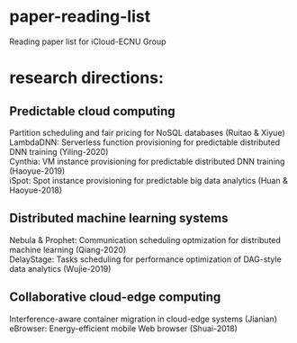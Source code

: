 # paper-reading-list
Reading paper list for iCloud-ECNU Group

# research directions:
## Predictable cloud computing
Partition scheduling and fair pricing for NoSQL databases (Ruitao & Xiyue)  
LambdaDNN: Serverless function provisioning for predictable distributed DNN training (Yiling-2020)  
Cynthia: VM instance provisioning for predictable distributed DNN training (Haoyue-2019)  
iSpot: Spot instance provisioning for predictable big data analytics (Huan & Haoyue-2018)  

## Distributed machine learning systems
Nebula & Prophet: Communication scheduling optmization for distributed machine learning (Qiang-2020)  
DelayStage: Tasks scheduling for performance optimization of DAG-style data analytics (Wujie-2019)  

## Collaborative cloud-edge computing
Interference-aware container migration in cloud-edge systems (Jianian)  
eBrowser: Energy-efficient mobile Web browser (Shuai-2018)  
